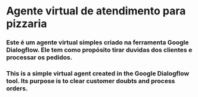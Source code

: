 # Agente virtual de atendimento para pizzaria

### Este é um agente virtual simples criado na ferramenta Google Dialogflow. Ele tem como propósito tirar duvidas dos clientes e processar os pedidos.

### This is a simple virtual agent created in the Google Dialogflow tool. Its purpose is to clear customer doubts and process orders.